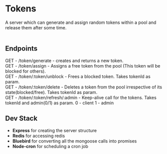 # Tokens

A server which can generate and assign random tokens within a pool and release
them after some time.<br/><br/>


## Endpoints
GET - /token/generate - creates and returns a new token.<br />
GET - /token/assign - Assigns a free token from the pool (This token will be blocked for others).<br />
GET - /token/:token/unblock - Frees a blocked token. Takes tokenId as param.<br />
GET - /token/:token/delete - Deletes a token from the pool irrespective of its state(blocked/free). Takes tokenId as param.<br />
GET - /token/:token/refresh/:admin - Keep-alive call for the tokens. Takes tokenId and admin(0/1) as param. 0 - client 1 - admin<br />

## Dev Stack
- <b>Express</b> for creating the server structure 
- <b>Redis</b> for accessing redis
- <b>Bluebird</b> for converting all the mongoose calls into promises 
- <b>Node-cron</b> for scheduling a cron job
